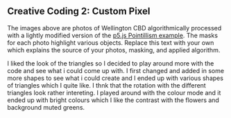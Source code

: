 ## Creative Coding 2: Custom Pixel

The images above are photos of Wellington CBD algorithmically processed with a lightly modified version of the [p5.js Pointillism example](https://p5js.org/examples/image-pointillism.html). The masks for each photo highlight various objects. Replace this text with your own which explains the source of your photos, masking, and applied algorithm.

I liked the look of the triangles so I decided to play around more with the code and see what i could come up with. I first changed and added in some more shapes to see what i could create and I ended up with various shapes of triangles which I quite like. I thnk that the rotation with the different triangles look rather intereting. I played around with the colour mode and it ended up with bright colours which I like the contrast with the flowers and background muted greens. 